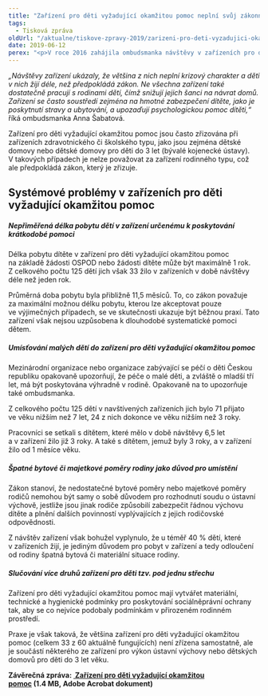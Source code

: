 ```yaml
---
title: "Zařízení pro děti vyžadující okamžitou pomoc neplní svůj zákonný účel"
tags:
  - Tisková zpráva
oldUrl: "/aktualne/tiskove-zpravy-2019/zarizeni-pro-deti-vyzadujici-okamzitou-pomoc-neplni-svuj-zakonny-ucel"
date: 2019-06-12
perex: "<p>V roce 2016 zahájila ombudsmanka návštěvy v zařízeních pro děti vyžadující okamžitou pomoc. Jedním z cílů bylo zjistit, jak vypadá krizová pomoc dětem a jejich rodinám. V čem pomoc spočívá a jak je úspěšná. Tato zařízení vznikla v roce 1999 a měla sloužit jako krizová zařízení pro děti, které se ocitly bez jakékoliv péče nebo byly jinak vážně ohroženy. Těm měla zařízení poskytnout péči po dobu nezbytnou, než se najde jiné a dlouhodobé řešení. Jak se však ukázalo po návštěvě jedenácti zařízení v průběhu tří let, současná praxe se od původního záměru značně posunula. V současnosti je v České republice provozováno celkem 60 zařízení pro děti vyžadující okamžitou pomoc.</p>"
---
```


<!-- imported from the old website -->

<p><i>„Návštěvy zařízení ukázaly, že většina z nich neplní krizový charakter a děti v nich žijí déle, než předpokládá zákon. Ne všechna zařízení také dostatečně pracují s rodinami dětí, čímž snižují jejich šanci na návrat domů. Zařízení se často soustředí zejména na hmotné zabezpečení dítěte, jako je poskytnutí stravy a ubytování, a upozaďují psychologickou pomoc dítěti,“</i> říká ombudsmanka Anna Šabatová.</p> <p>Zařízení pro děti vyžadující okamžitou pomoc jsou často zřizována při zařízeních zdravotnického či školského typu, jako jsou zejména dětské domovy nebo dětské domovy pro děti do 3 let (bývalé kojenecké ústavy). V takových případech je nelze považovat za zařízení rodinného typu, což ale předpokládá zákon, který je zřizuje.</p> <h2>Systémové problémy v zařízeních pro děti vyžadující okamžitou pomoc</h2> <h5>Nepřiměřená délka pobytu dětí v zařízení určenému k poskytování krátkodobé pomoci</h5> <p>Délka pobytu dítěte v zařízení pro děti vyžadující okamžitou pomoc na základě žádosti OSPOD nebo žádosti dítěte může být maximálně 1 rok. Z celkového počtu 125 dětí jich však 33 žilo v zařízeních v době návštěvy déle než jeden rok.</p> <p>Průměrná doba pobytu byla přibližně 11,5 měsíců. To, co zákon považuje za maximální možnou délku pobytu, kterou lze akceptovat pouze ve výjimečných případech, se ve skutečnosti ukazuje být běžnou praxí. Tato zařízení však nejsou uzpůsobena k dlouhodobé systematické pomoci dětem. </p> <h5>Umísťování malých dětí do zařízení pro děti vyžadující okamžitou pomoc</h5> <p>Mezinárodní organizace nebo organizace zabývající se péčí o děti Českou republiku opakovaně upozorňují, že péče o malé děti, a zvláště o mladší tří let, má být poskytována výhradně v rodině. Opakovaně na to upozorňuje také ombudsmanka.</p> <p>Z celkového počtu 125 dětí v navštívených zařízeních jich bylo 71 přijato ve věku nižším než 7 let, 24 z nich dokonce ve věku nižším než 3 roky.</p> <p>Pracovníci se setkali s dítětem, které mělo v době návštěvy 6,5 let a v zařízení žilo již 3 roky. A také s dítětem, jemuž byly 3 roky, a v zařízení žilo od 1 měsíce věku.</p> <h5>Špatné bytové či majetkové poměry rodiny jako důvod pro umístění</h5> <p>Zákon stanoví, že nedostatečné bytové poměry nebo majetkové poměry rodičů nemohou být samy o sobě důvodem pro rozhodnutí soudu o ústavní výchově, jestliže jsou jinak rodiče způsobilí zabezpečit řádnou výchovu dítěte a plnění dalších povinností vyplývajících z jejich rodičovské odpovědnosti.</p> <p>Z návštěv zařízení však bohužel vyplynulo, že u téměř 40 % dětí, které v zařízeních žijí, je jediným důvodem pro pobyt v zařízení a tedy odloučení od rodiny špatná bytová či materiální situace rodiny.</p> <h5>Slučování více druhů zařízení pro děti tzv. pod jednu střechu</h5> <p>Zařízení pro děti vyžadující okamžitou pomoc mají vytvářet materiální, technické a hygienické podmínky pro poskytování sociálněprávní ochrany tak, aby se co nejvíce podobaly podmínkám v přirozeném rodinném prostředí.</p> <p>Praxe je však taková, že většina zařízení pro děti vyžadující okamžitou pomoc (celkem 33 z 60 aktuálně fungujících) není zřízena samostatně, ale je součástí některého ze zařízení pro výkon ústavní výchovy nebo dětských domovů pro děti do 3 let věku.</p><p></p><p><b>Závěrečná zpráva: <a title="Otevření do nového okna" href="https://www.ochrance.cz/fileadmin/user_upload/ochrana_osob/ZARIZENI/Ustavni_vychova/2019_0110_Zprava_DET_zarizeni_pro_deti_A4_CS_04_web.pdf" target="_blank"><img alt="" src="https://www.ochrance.cz/typo3/ext/od_linkdesc/icons/pdf.gif" class="od_linkdesc_icon" /> Zařízení pro děti vyžadující okamžitou pomoc</a> (1.4 MB, Adobe Acrobat dokument)</b></p>
